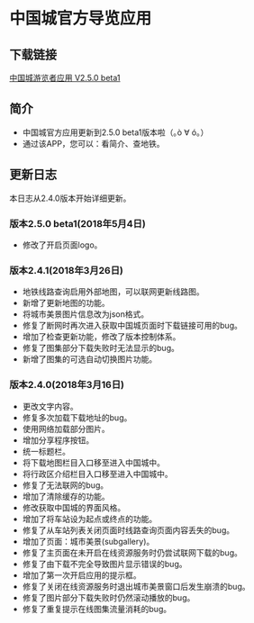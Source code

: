 # 中国城官方导览应用
## 下载链接
[中国城游览者应用 V2.5.0 beta1](app/build/bin/app.apk?raw=true)
## 简介
- 中国城官方应用更新到2.5.0 beta1版本啦（｡ò ∀ ó｡）
- 通过该APP，您可以：看简介、查地铁。
## 更新日志
本日志从2.4.0版本开始详细更新。
### 版本2.5.0 beta1(2018年5月4日)
- 修改了开启页面logo。
### 版本2.4.1(2018年3月26日)
- 地铁线路查询启用外部地图，可以联网更新线路图。
- 新增了更新地图的功能。
- 将城市美景图片信息改为json格式。
- 修复了断网时再次进入获取中国城页面时下载链接可用的bug。
- 增加了检查更新功能，修改了版本控制体系。
- 修复了图集部分下载失败时无法显示的bug。
- 新增了图集的可选自动切换图片功能。
### 版本2.4.0(2018年3月16日)
- 更改文字内容。
- 修复多次加载下载地址的bug。
- 使用网络加载部分图片。
- 增加分享程序按钮。
- 统一标题栏。
- 将下载地图栏目入口移至进入中国城中。
- 将行政区介绍栏目入口移至进入中国城中。
- 修复了无法联网的bug。
- 增加了清除缓存的功能。
- 修改获取中国城的界面风格。
- 增加了将车站设为起点或终点的功能。
- 修复了从车站列表关闭页面时线路查询页面内容丢失的bug。
- 增加了页面：城市美景(subgallery)。
- 修复了主页面在未开启在线资源服务时仍尝试联网下载的bug。
- 修复了由下载不完全导致图片显示错误的bug。
- 增加了第一次开启应用的提示框。
- 修复了关闭在线资源服务时退出城市美景窗口后发生崩溃的bug。
- 修复了图片部分下载失败时仍然滚动播放的bug。
- 修复了重复提示在线图集流量消耗的bug。

